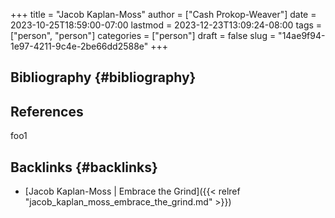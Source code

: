 +++
title = "Jacob Kaplan-Moss"
author = ["Cash Prokop-Weaver"]
date = 2023-10-25T18:59:00-07:00
lastmod = 2023-12-23T13:09:24-08:00
tags = ["person", "person"]
categories = ["person"]
draft = false
slug = "14ae9f94-1e97-4211-9c4e-2be66dd2588e"
+++

## Bibliography {#bibliography}

## References

<style>.csl-entry{text-indent: -1.5em; margin-left: 1.5em;}</style><div class="csl-bib-body">
</div>

foo1


## Backlinks {#backlinks}

-   [Jacob Kaplan-Moss | Embrace the Grind]({{< relref "jacob_kaplan_moss_embrace_the_grind.md" >}})
